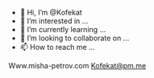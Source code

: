 - 👋 Hi, I’m @Kofekat
- 👀 I’m interested in ...
- 🌱 I’m currently learning ...
- 💞️ I’m looking to collaborate on ...
- 📫 How to reach me ...

Www.misha-petrov.com
Kofekat@pm.me

<!---
Kofekat/Kofekat is a ✨ special ✨ repository because its `README.md` (this file) appears on your GitHub profile.
You can click the Preview link to take a look at your changes.
--->
